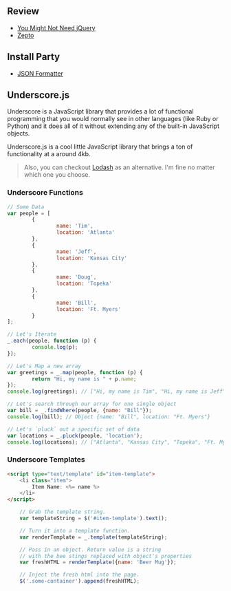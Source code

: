 ## Review

* [You Might Not Need jQuery](http://youmightnotneedjquery.com/)
* [Zepto](http://zeptojs.com/)

## Install Party 

* [JSON Formatter](https://chrome.google.com/webstore/detail/json-formatter/bcjindcccaagfpapjjmafapmmgkkhgoa?hl=en)

## Underscore.js

Underscore is a JavaScript library that provides a lot of functional programming that you would normally see in other languages (like Ruby or Python) and it does all of it without extending any of the built-in JavaScript objects.

Underscore.js is a cool little JavaScript library that brings a ton of functionality at a around 4kb.

> Also, you can checkout [Lodash](http://lodash.com) as an alternative. I'm fine no matter which one you choose.

### Underscore Functions

```js
// Some Data
var people = [
        {
                name: 'Tim',
                location: 'Atlanta'
        },
        {
                name: 'Jeff',
                location: 'Kansas City'
        },
        {
                name: 'Doug',
                location: 'Topeka'
        },
        {
                name: 'Bill',
                location: 'Ft. Myers'
        }
];

// Let's Iterate
_.each(people, function (p) {
        console.log(p);
});

// Let's Map a new array
var greetings = _.map(people, function (p) {
        return "Hi, my name is " + p.name;
});
console.log(greetings); // ["Hi, my name is Tim", "Hi, my name is Jeff", "Hi, my name is Doug", "Hi, my name is Bill"]

// Let's search through our array for one single object
var bill = _.findWhere(people, {name: "Bill"});
console.log(bill); // Object {name: "Bill", location: "Ft. Myers"}

// Let's `pluck` out a specific set of data
var locations = _.pluck(people, 'location');
console.log(locations); // ["Atlanta", "Kansas City", "Topeka", "Ft. Myers"]
```

### Underscore Templates

```html
<script type="text/template" id="item-template">
    <li class="item">
        Item Name: <%= name %>
    </li>
</script>
```

```js
    // Grab the template string.
    var templateString = $('#item-template').text();

    // Turn it into a template function.
    var renderTemplate = _.template(templateString);

    // Pass in an object. Return value is a string
    // with the bee stings replaced with object's properties
    var freshHTML = renderTemplate({name: 'Beer Mug'});

    // Inject the fresh html into the page.
    $('.some-container').append(freshHTML);
```